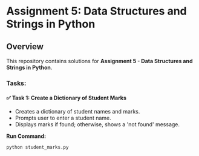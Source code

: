# Assignment 5: Data Structures and Strings in Python

## Overview
This repository contains solutions for **Assignment 5 - Data Structures and Strings in Python**.

### Tasks:

#### ✅ Task 1: Create a Dictionary of Student Marks
- Creates a dictionary of student names and marks.
- Prompts user to enter a student name.
- Displays marks if found; otherwise, shows a 'not found' message.

**Run Command:**
```bash
python student_marks.py
